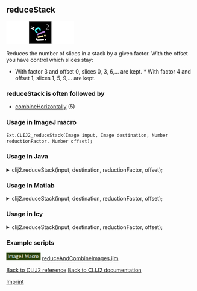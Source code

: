 ## reduceStack
<img src="images/mini_empty_logo.png"/><img src="images/mini_clij2_logo.png"/><img src="images/mini_empty_logo.png"/>

Reduces the number of slices in a stack by a given factor.
With the offset you have control which slices stay: 
* With factor 3 and offset 0, slices 0, 3, 6,... are kept. * With factor 4 and offset 1, slices 1, 5, 9,... are kept.

### reduceStack is often followed by
* <a href="reference_combineHorizontally">combineHorizontally</a> (5)


### Usage in ImageJ macro
```
Ext.CLIJ2_reduceStack(Image input, Image destination, Number reductionFactor, Number offset);
```




### Usage in Java


<details>

<summary>
clij2.reduceStack(input, destination, reductionFactor, offset);
</summary>
<pre class="highlight">// init CLIJ and GPU
import net.haesleinhuepf.clij2.CLIJ2;
import net.haesleinhuepf.clij.clearcl.ClearCLBuffer;
CLIJ2 clij2 = CLIJ2.getInstance();

// get input parameters
ClearCLBuffer input = clij2.push(inputImagePlus);
destination = clij2.create(input);
int reductionFactor = 10;
int offset = 20;
</pre>

<pre class="highlight">
// Execute operation on GPU
clij2.reduceStack(input, destination, reductionFactor, offset);
</pre>

<pre class="highlight">
//show result
destinationImagePlus = clij2.pull(destination);
destinationImagePlus.show();

// cleanup memory on GPU
clij2.release(input);
clij2.release(destination);
</pre>

</details>





### Usage in Matlab


<details>

<summary>
clij2.reduceStack(input, destination, reductionFactor, offset);
</summary>
<pre class="highlight">% init CLIJ and GPU
clij2 = init_clatlab();

% get input parameters
input = clij2.pushMat(input_matrix);
destination = clij2.create(input);
reductionFactor = 10;
offset = 20;
</pre>

<pre class="highlight">
% Execute operation on GPU
clij2.reduceStack(input, destination, reductionFactor, offset);
</pre>

<pre class="highlight">
% show result
destination = clij2.pullMat(destination)

% cleanup memory on GPU
clij2.release(input);
clij2.release(destination);
</pre>

</details>





### Usage in Icy


<details>

<summary>
clij2.reduceStack(input, destination, reductionFactor, offset);
</summary>
<pre class="highlight">// init CLIJ and GPU
importClass(net.haesleinhuepf.clicy.CLICY);
importClass(Packages.icy.main.Icy);

clij2 = CLICY.getInstance();

// get input parameters
input_sequence = getSequence();
input = clij2.pushSequence(input_sequence);
destination = clij2.create(input);
reductionFactor = 10;
offset = 20;
</pre>

<pre class="highlight">
// Execute operation on GPU
clij2.reduceStack(input, destination, reductionFactor, offset);
</pre>

<pre class="highlight">
// show result
destination_sequence = clij2.pullSequence(destination)
Icy.addSequence(destination_sequence);
// cleanup memory on GPU
clij2.release(input);
clij2.release(destination);
</pre>

</details>





### Example scripts
<a href="https://github.com/clij/clij2-docs/blob/master/src/main/macro/reduceAndCombineImages.ijm"><img src="images/language_macro.png" height="20"/></a> [reduceAndCombineImages.ijm](https://github.com/clij/clij2-docs/blob/master/src/main/macro/reduceAndCombineImages.ijm)  


[Back to CLIJ2 reference](https://clij.github.io/clij2-docs/reference)
[Back to CLIJ2 documentation](https://clij.github.io/clij2-docs)

[Imprint](https://clij.github.io/imprint)

